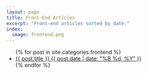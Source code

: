 ```yaml
---
layout: page
title: Front-End Articles
excerpt: "Front-end articles sorted by date."
index:
  image: frontend.png
---
```


<ul class="post-list">
{% for post in site.categories.frontend %}
  <li><article><a href="{{ site.url }}{{ post.url }}">{{ post.title }} <span class="entry-date"><time datetime="{{ post.date | date_to_xmlschema }}">{{ post.date | date: "%B %d, %Y" }}</time></span></a></article></li>
{% endfor %}
</ul>
